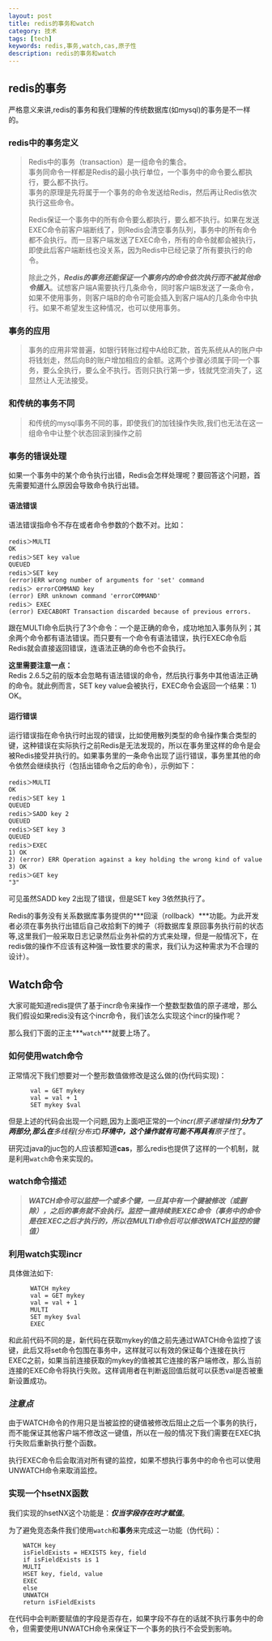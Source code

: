 ```yaml
---
layout: post
title: redis的事务和watch
category: 技术
tags: [tech]
keywords: redis,事务,watch,cas,原子性
description: redis的事务和watch
---
```



## redis的事务  

严格意义来讲,redis的事务和我们理解的传统数据库(如mysql)的事务是不一样的。 

### redis中的事务定义  

> Redis中的事务（transaction）是一组命令的集合。  
> 事务同命令一样都是Redis的最小执行单位，一个事务中的命令要么都执行，要么都不执行。  
> 事务的原理是先将属于一个事务的命令发送给Redis，然后再让Redis依次执行这些命令。  
> 
> Redis保证一个事务中的所有命令要么都执行，要么都不执行。如果在发送EXEC命令前客户端断线了，则Redis会清空事务队列，事务中的所有命令都不会执行。而一旦客户端发送了EXEC命令，所有的命令就都会被执行，即使此后客户端断线也没关系，因为Redis中已经记录了所有要执行的命令。   
> 
> 除此之外，***Redis的事务还能保证一个事务内的命令依次执行而不被其他命令插入***。试想客户端A需要执行几条命令，同时客户端B发送了一条命令，如果不使用事务，则客户端B的命令可能会插入到客户端A的几条命令中执行。如果不希望发生这种情况，也可以使用事务。  

### 事务的应用  

> 事务的应用非常普遍，如银行转账过程中A给B汇款，首先系统从A的账户中将钱划走，然后向B的账户增加相应的金额。这两个步骤必须属于同一个事务，要么全执行，要么全不执行。否则只执行第一步，钱就凭空消失了，这显然让人无法接受。  

### 和传统的事务不同  

> 和传统的mysql事务不同的事，即使我们的加钱操作失败,我们也无法在这一组命令中让整个状态回滚到操作之前   

### 事务的错误处理   

如果一个事务中的某个命令执行出错，Redis会怎样处理呢？要回答这个问题，首先需要知道什么原因会导致命令执行出错。 

#### 语法错误  

语法错误指命令不存在或者命令参数的个数不对。比如： 

```
redis＞MULTI
OK
redis＞SET key value
QUEUED
redis＞SET key
(error)ERR wrong number of arguments for 'set' command
redis＞ errorCOMMAND key
(error) ERR unknown command 'errorCOMMAND'
redis＞ EXEC
(error) EXECABORT Transaction discarded because of previous errors.
```  

跟在MULTI命令后执行了3个命令：一个是正确的命令，成功地加入事务队列；其余两个命令都有语法错误。而只要有一个命令有语法错误，执行EXEC命令后Redis就会直接返回错误，连语法正确的命令也不会执行。     

**这里需要注意一点：**   
Redis 2.6.5之前的版本会忽略有语法错误的命令，然后执行事务中其他语法正确的命令。就此例而言，SET key value会被执行，EXEC命令会返回一个结果：1) OK。   

#### 运行错误  

运行错误指在命令执行时出现的错误，比如使用散列类型的命令操作集合类型的键，这种错误在实际执行之前Redis是无法发现的，所以在事务里这样的命令是会被Redis接受并执行的。如果事务里的一条命令出现了运行错误，事务里其他的命令依然会继续执行（包括出错命令之后的命令），示例如下： 

```
redis＞MULTI
OK
redis＞SET key 1
QUEUED
redis＞SADD key 2
QUEUED
redis＞SET key 3
QUEUED
redis＞EXEC
1) OK
2) (error) ERR Operation against a key holding the wrong kind of value
3) OK
redis＞GET key
"3"
```

可见虽然SADD key 2出现了错误，但是SET key 3依然执行了。   

Redis的事务没有关系数据库事务提供的***回滚（rollback）***功能。为此开发者必须在事务执行出错后自己收拾剩下的摊子（将数据库复原回事务执行前的状态等,这里我们一般采取日志记录然后业务补偿的方式来处理，但是一般情况下，在redis做的操作不应该有这种强一致性要求的需求，我们认为这种需求为不合理的设计）。  

## Watch命令  

大家可能知道redis提供了基于incr命令来操作一个整数型数值的原子递增，那么我们假设如果redis没有这个incr命令，我们该怎么实现这个incr的操作呢？

那么我们下面的正主***`watch`***就要上场了。  

### 如何使用watch命令  

正常情况下我们想要对一个整形数值做修改是这么做的(伪代码实现)：  

```
      val = GET mykey
      val = val + 1
      SET mykey $val
```

但是上述的代码会出现一个问题,因为上面吧正常的一个**incr(原子递增操作)**分为了两部分,那么在***多线程(分布式)***环境中，这个操作就有可能不再具有**原子性**了。   

研究过java的juc包的人应该都知道**cas**，那么redis也提供了这样的一个机制，就是利用`watch`命令来实现的。  

### watch命令描述  

> ***WATCH命令可以监控一个或多个键，一旦其中有一个键被修改（或删除），之后的事务就不会执行。监控一直持续到EXEC命令（事务中的命令是在EXEC之后才执行的，所以在MULTI命令后可以修改WATCH监控的键值）***

### 利用watch实现incr  

具体做法如下:  

```
      WATCH mykey
      val = GET mykey
      val = val + 1
      MULTI
      SET mykey $val
      EXEC
```   

 和此前代码不同的是，新代码在获取mykey的值之前先通过WATCH命令监控了该键，此后又将set命令包围在事务中，这样就可以有效的保证每个连接在执行EXEC之前，如果当前连接获取的mykey的值被其它连接的客户端修改，那么当前连接的EXEC命令将执行失败。这样调用者在判断返回值后就可以获悉val是否被重新设置成功。

### ***注意点***  

由于WATCH命令的作用只是当被监控的键值被修改后阻止之后一个事务的执行，而不能保证其他客户端不修改这一键值，所以在一般的情况下我们需要在EXEC执行失败后重新执行整个函数。  

执行EXEC命令后会取消对所有键的监控，如果不想执行事务中的命令也可以使用UNWATCH命令来取消监控。

### 实现一个hsetNX函数

我们实现的hsetNX这个功能是：***仅当字段存在时才赋值***。  

为了避免竞态条件我们使用`watch`和**事务**来完成这一功能（伪代码）：  

```  
    WATCH key  
    isFieldExists = HEXISTS key, field  
    if isFieldExists is 1  
    MULTI  
    HSET key, field, value  
    EXEC  
    else  
    UNWATCH  
    return isFieldExists
```

在代码中会判断要赋值的字段是否存在，如果字段不存在的话就不执行事务中的命令，但需要使用UNWATCH命令来保证下一个事务的执行不会受到影响。   


